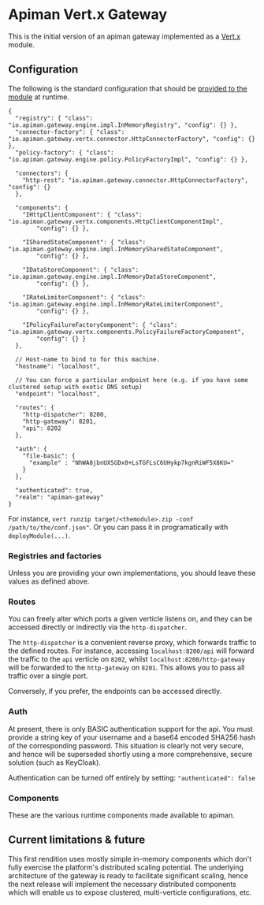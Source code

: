# Apiman Vert.x Gateway 

This is the initial version of an apiman gateway implemented as a [Vert.x](http://www.vertx.io) module.

## Configuration

The following is the standard configuration that should be [provided to the module](http://vertx.io/mods_manual.html) at runtime.

	{
	  "registry": { "class": "io.apiman.gateway.engine.impl.InMemoryRegistry", "config": {} },
	  "connector-factory": { "class": "io.apiman.gateway.vertx.connector.HttpConnectorFactory", "config": {} },
	  "policy-factory": { "class": "io.apiman.gateway.engine.policy.PolicyFactoryImpl", "config": {} },
	  
	  "connectors": {
	    "http-rest": "io.apiman.gateway.connector.HttpConnectorFactory", "config": {}
	  },
	  
	  "components": {
	    "IHttpClientComponent": { "class": "io.apiman.gateway.vertx.components.HttpClientComponentImpl", 
	    	"config": {} },
	
	    "ISharedStateComponent": { "class": "io.apiman.gateway.engine.impl.InMemorySharedStateComponent", 
	    	"config": {} },
	
	    "IDataStoreComponent": { "class": "io.apiman.gateway.engine.impl.InMemoryDataStoreComponent", 
	    	"config": {} },
	    	
	    "IRateLimiterComponent": { "class": "io.apiman.gateway.engine.impl.InMemoryRateLimiterComponent", 
	    	"config": {} },
	    	
	    "IPolicyFailureFactoryComponent": { "class": "io.apiman.gateway.vertx.components.PolicyFailureFactoryComponent", 
	    	"config": {} }
	  },
	  
	  // Host-name to bind to for this machine.
	  "hostname": "localhost",
	  
	  // You can force a particular endpoint here (e.g. if you have some clustered setup with exotic DNS setup) 
	  "endpoint": "localhost",
	  
	  "routes": {
	    "http-dispatcher": 8200,
	    "http-gateway": 8201,
	    "api": 8202
	  },
	  
	  "auth": {
	    "file-basic": {
	      "example" : "NhWA8jbnUXSGDx0+LsTGFLsC6UHykp7kgnRiWF5X8KU="
	    }
	  },
	
	  "authenticated": true,
	  "realm": "apiman-gateway"
	}
	
For instance, `vert runzip target/<themodule>.zip -conf /path/to/the/conf.json"`. Or you can pass it in programatically with `deployModule(...)`.

### Registries and factories

Unless you are providing your own implementations, you should leave these values as defined above. 

### Routes

You can freely alter which ports a given verticle listens on, and they can be accessed directly or indirectly via the `http-dispatcher`. 

The `http-dispatcher` is a convenient reverse proxy, which forwards traffic to the defined routes. For instance, accessing `localhost:8200/api` will forward the traffic to the `api` verticle on `8202`, whilst `localhost:8200/http-gateway` will be forwarded to the `http-gateway` on `8201`. This allows you to pass all traffic over a single port.

Conversely, if you prefer, the endpoints can be accessed directly.

### Auth

At present, there is only BASIC authentication support for the api. You must provide a string key of your username and a base64 encoded SHA256 hash of the corresponding password. This situation is clearly not very secure, and hence will be superseded shortly using a more comprehensive, secure solution (such as KeyCloak).

Authentication can be turned off entirely by setting: `"authenticated": false`

### Components

These are the various runtime components made available to apiman. 

## Current limitations & future

This first rendition uses mostly simple in-memory components which don't fully exercise the platform's distributed scaling potential. The underlying architecture of the gateway is ready to facilitate significant scaling, hence the next release will implement the necessary distributed components which will enable us to expose clustered, multi-verticle configurations, etc.
